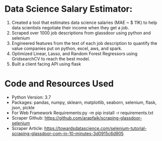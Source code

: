 # Data Science Salary Estimator:
1. Created a tool that estimates data science salaries (MAE ~ $ 11K) to help data scientists negotiate their income when they get a job.
2. Scraped over 1000 job descriptions from glassdoor using python and selenium
2. Engineered features from the text of each job description to quantify the value companies put on python, excel, aws, and spark.
2. Optimized Linear, Lasso, and Random Forest Regressors using GridsearchCV to reach the best model.
2. Built a client facing API using flask
# Code and Resources Used
- Python Version: 3.7
- Packages: pandas, numpy, sklearn, matplotlib, seaborn, selenium, flask, json, pickle
- For Web Framework Requirements:py -m pip install -r requirements.txt
- Scraper Github: https://github.com/arapfaik/scraping-glassdoor-selenium
- Scraper Article: https://towardsdatascience.com/selenium-tutorial-scraping-glassdoor-com-in-10-minutes-3d0915c6d905
